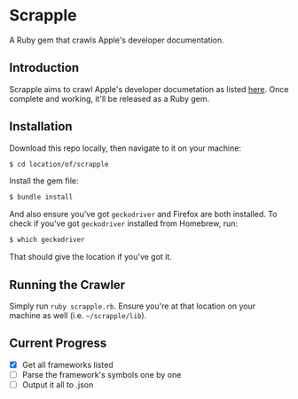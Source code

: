 # Scrapple
A Ruby gem that crawls Apple's developer documentation.

## Introduction
Scrapple aims to crawl Apple's developer documetation as listed [here](https://developer.apple.com/documentation/technologies). Once complete and working, it'll be released as a Ruby gem.

## Installation
Download this repo locally, then navigate to it on your machine:

```bash
$ cd location/of/scrapple
```

Install the gem file:

```bash
$ bundle install
```

And also ensure you've got `geckodriver` and Firefox are both installed. To check if you've got `geckodriver` installed from Homebrew, run:

```bash
$ which geckodriver
```

That should give the location if you've got it.

## Running the Crawler
Simply run `ruby scrapple.rb`. Ensure you're at that location on your machine as well (i.e. `~/scrapple/lib`).

## Current Progress

- [X] Get all frameworks listed
- [ ] Parse the framework's symbols one by one
- [ ] Output it all to .json
